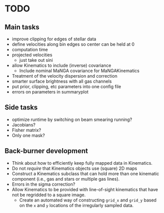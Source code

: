 # TODO

## Main tasks

- improve clipping for edges of stellar data
- define velocities along bin edges so center can be held at 0
- computation time
- projected velocities
    - just take out sini
- allow Kinematics to include (inverse) covariance
    - Include nominal MaNGA covariance for MaNGAKinematics
- Treatment of the velocity dispersion and correction
- smarter surface brightness with all gas channels
- put prior, clipping, etc parameters into one config file
- errors on parameters in summaryplot

## Side tasks

- optimize runtime by switching on beam smearing running?
- Jacobians?
- Fisher matrix?
- Only one mask?

## Back-burner development

- Think about how to efficiently keep fully mapped data in Kinematics.
- Do not *require* that Kinematics objects use (square) 2D maps
- Construct a Kinematics subclass that can hold more than one kinematic
  component (i.e., gas and stars or multiple gas lines).
- Errors in the sigma correction?
- Allow Kinematics to be provided with line-of-sight kinematics that
  have not be regridded to a square image.
    - Create an automated way of constructing `grid_x` and `grid_y`
      based on the `x` and `y` locations of the irregularly sampled
      data.

